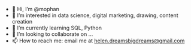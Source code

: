 - 👋 Hi, I’m @mophan
- 👀 I’m interested in data science, digital marketing, drawing, content creation
- 🌱 I’m currently learning SQL, Python
- 💞️ I’m looking to collaborate on ...
- 📫 How to reach me: email me at helen.dreamsbigdreams@gmail.com

<!---
mophan/mophan is a ✨ special ✨ repository because its `README.md` (this file) appears on your GitHub profile.
You can click the Preview link to take a look at your changes.
--->
